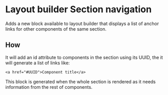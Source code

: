 # Layout builder Section navigation

Adds a new block available to layout builder that
displays a list of anchor links for other components
of the same section.

## How

It will add an id attribute to components in the section
using its UUID, the it will generate a list of links like:
```
<a href="#UUID">Component title</a>
```

This block is generated when the whole section is rendered
as it needs information from the rest of components.
